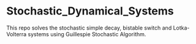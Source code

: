 # Stochastic_Dynamical_Systems
This repo solves the stochastic simple decay, bistable switch and Lotka-Volterra systems using Guillespie Stochastic Algorithm.
